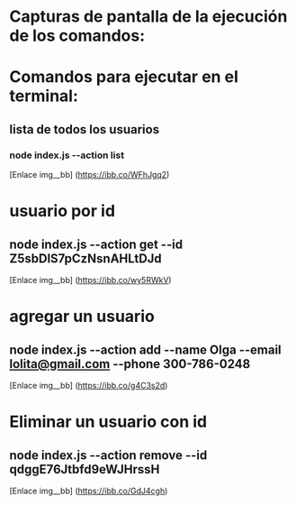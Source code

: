 # Capturas de pantalla de la ejecución de los comandos:

# Comandos para ejecutar en el terminal:

## lista de todos los usuarios

### node index.js --action list

[Enlace img__bb] (https://ibb.co/WFhJgq2)

# usuario por id

## node index.js --action get --id Z5sbDlS7pCzNsnAHLtDJd

[Enlace img__bb] (https://ibb.co/wy5RWkV)

# agregar un usuario

## node index.js --action add --name Olga --email lolita@gmail.com --phone 300-786-0248

[Enlace img__bb] (https://ibb.co/g4C3s2d)

# Eliminar un usuario con id

## node index.js --action remove --id qdggE76Jtbfd9eWJHrssH

[Enlace img__bb] (https://ibb.co/GdJ4cgh)
